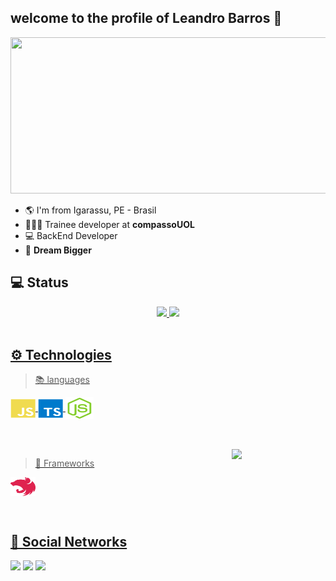 ## welcome to the profile of Leandro Barros 👋

<img height="250" width="850" src="https://mir-s3-cdn-cf.behance.net/project_modules/1400_opt_1/6e898a57148971.59ca9a59ea57e.gif">

- 🌎 I'm from Igarassu, PE - Brasil
- 👨🏽‍💻 Trainee developer at **compassoUOL**
- 💻 BackEnd Developer
- 🚀 **Dream Bigger**

## 💻 Status

<div align="center">
  <a href="https://github.com/leoBarrosDev">
  <img height="145em" src="https://github-readme-stats.vercel.app/api?username=leoBarrosDev&show_icons=true&theme=dark&include_all_commits=true&count_private=true"/>
  <img height="145em" src="https://github-readme-stats.vercel.app/api/top-langs/?username=leoBarrosDev&layout=compact&langs_count=7&theme=dark"/>      
</div><br>
  
## ⚙ Technologies
  
 > 📚 languages 
 
 <p>
  <img align="center" alt="Js" height="30" width="40" src="https://raw.githubusercontent.com/devicons/devicon/master/icons/javascript/javascript-plain.svg">
  <img align="center" alt="Ts" height="30" width="40" src="https://github.com/devicons/devicon/blob/master/icons/typescript/typescript-plain.svg">
  <img align="center" alt="nodeJs" height="35" width="45" src="https://raw.githubusercontent.com/devicons/devicon/2ae2a900d2f041da66e950e4d48052658d850630/icons/nodejs/nodejs-original.svg">
  </p><br/>
 
  <br/>
  
  <img align="right" width="150" src="https://thumbs.gfycat.com/SmoothEveryAntlion.webp">
  
 > 🧠 Frameworks
   <p>
  <img align="center" alt="nestJs" height="30" width="40" src="https://github.com/devicons/devicon/blob/master/icons/nestjs/nestjs-plain.svg">
 </p>
 <br/>
  
## 📢 Social Networks

<p align="left">
   <a href="https://instagram.com/leo_hbarros/" alt="Instagram">
  <img src="https://img.shields.io/badge/-Instagram-DF0174?style=flat-square&labelColor=DF0174&logo=instagram&logoColor=white&link=[instagram]"/></a>
  
   <a href="https://www.linkedin.com/in/leobarrosdev/" alt="Linkedin">
  <img src="https://img.shields.io/badge/-Linkedin-0e76a8?style=flat-square&logo=Linkedin&logoColor=white&link=[linkedin]" /></a>                                                                                                                                            
   
  <a href="mailto:leohbr@gmail.com@gmail.com" alt="Gmail">
  <img src="https://img.shields.io/badge/-Gmail-FF0000?style=flat-square&labelColor=FF0000&logo=gmail&logoColor=white&link=[gmail]" /></a>
</p>

